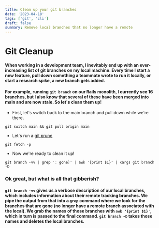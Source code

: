 ```yaml
---
title: Clean up your git branches
date: '2023-04-18'
tags: ['git', 'cli']
draft: false
summary: Remove local branches that no longer have a remote
---
```


# Git Cleanup

#### When working in a development team, I inevitably end up with an ever-increasing list of git branches on my local machine. Every time I start a new feature, pull down something a teammate wrote to run it locally, or start a research spike, a new branch gets added.

#### For example, running `git branch` on our Rails monolith, I currently see 16 branches, but I also know that several of these have been merged into main and are now stale. So let's clean them up!

- First, let's switch back to the main branch and pull down while we're there.

```
git switch main && git pull origin main
```

- Let's run a [git prune](https://git-scm.com/docs/git-fetch#_pruning)

```
git fetch -p
```

- Now we're ready to clean it up!

```
git branch -vv | grep ': gone]' | awk '{print $1}' | xargs git branch -D
```

### Ok great, but what is all that gibberish?

#### `git branch -vv` gives us a verbose description of our local branches, which includes information about their remote tracking branches. We pipe the output from that into a `grep` command where we look for the branches that are gone (no longer have a remote branch associated with the local). We grab the names of those branches with `awk '{print $1}'`, which in turn is passed to the final command. `git branch -D` takes those names and deletes the local branches.
